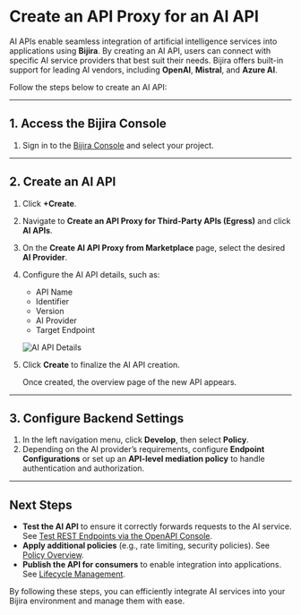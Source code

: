 # Create an API Proxy for an AI API  

AI APIs enable seamless integration of artificial intelligence services into applications using **Bijira**. By creating an AI API, users can connect with specific AI service providers that best suit their needs. Bijira offers built-in support for leading AI vendors, including **OpenAI**, **Mistral**, and **Azure AI**.  

Follow the steps below to create an AI API:  

---

## 1. Access the Bijira Console

1. Sign in to the [Bijira Console](https://console.bijira.dev/) and select your project.  

---

## 2. Create an AI API

1. Click **+Create**.
2. Navigate to **Create an API Proxy for Third-Party APIs (Egress)** and click **AI APIs**.  
3. On the **Create AI API Proxy from Marketplace** page, select the desired **AI Provider**.  
4. Configure the AI API details, such as:  
    - API Name  
    - Identifier  
    - Version  
    - AI Provider  
    - Target Endpoint  

    ![AI API Details](../../assets/img/create-api-proxy/third-party-apis/ai-apis/configure-ai-api-details.png)  

5. Click **Create** to finalize the AI API creation.  

   Once created, the overview page of the new API appears.  

---

## 3. Configure Backend Settings

1. In the left navigation menu, click **Develop**, then select **Policy**.  
2. Depending on the AI provider’s requirements, configure **Endpoint Configurations** or set up an **API-level mediation policy** to handle authentication and authorization.  

---

## Next Steps

- **Test the AI API** to ensure it correctly forwards requests to the AI service. See [Test REST Endpoints via the OpenAPI Console](../../test-api-proxy/openapi-console.md).  
- **Apply additional policies** (e.g., rate limiting, security policies). See [Policy Overview](../../develop-api-proxy/policy/policy-overview.md).  
- **Publish the API for consumers** to enable integration into applications. See [Lifecycle Management](../../develop-api-proxy/lifecycle-management.md).  

By following these steps, you can efficiently integrate AI services into your Bijira environment and manage them with ease.  
